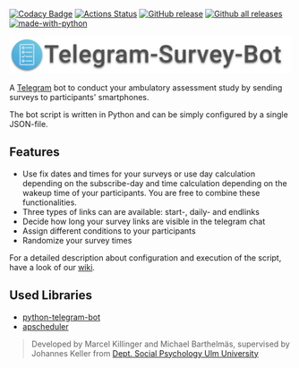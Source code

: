 [![Codacy Badge](https://api.codacy.com/project/badge/Grade/871707ae18964ddf9ac22b6d90e2dc9a)](https://www.codacy.com?utm_source=github.com&amp;utm_medium=referral&amp;utm_content=Raze97/Telegram-Survey-Bot&amp;utm_campaign=Badge_Grade)
[![Actions Status](https://github.com/Raze97/Telegram-Survey-Bot/workflows/Python-build/badge.svg)](https://github.com/Raze97/Telegram-Survey-Bot/actions)
[![GitHub release](https://img.shields.io/github/v/release/Raze97/Telegram-Survey-Bot)](https://GitHub.com/Raze97/Telegram-Survey-Bot/releases/)
[![Github all releases](https://img.shields.io/github/v/release/Raze97/Telegram-Survey-Bot/total)](https://GitHub.com/Raze97/Telegram-Survey-Bot/releases/)
[![made-with-python](https://img.shields.io/badge/Made%20with-Python-1f425f.svg)](https://www.python.org/)

![Logo](https://github.com/Raze97/Telegram-Survey-Bot-Logos/blob/master/logo/logo_text.png?raw=true)

A [Telegram](https://telegram.org/) bot to conduct your ambulatory assessment study by sending surveys to participants' smartphones.

The bot script is written in Python and can be simply configured by a single JSON-file.

## Features

-   Use fix dates and times for your surveys or use day calculation depending on the subscribe-day and time calculation depending on the wakeup time of your participants. You are free to combine these functionalities.
-   Three types of links can are available: start-, daily- and endlinks
-   Decide how long your survey links are visible in the telegram chat
-   Assign different conditions to your participants
-   Randomize your survey times

For a detailed description about configuration and execution of the script, have a look of our [wiki](https://github.com/Raze97/Telegram-Survey-Bot/wiki).

## Used Libraries

-   [python-telegram-bot](https://github.com/python-telegram-bot/python-telegram-bot)  
-   [apscheduler](https://github.com/agronholm/apscheduler)  

> Developed by Marcel Killinger and Michael Barthelmäs,  supervised by Johannes Keller from [Dept. Social Psychology Ulm University](https://www.uni-ulm.de/en/in/psy-soz/)
